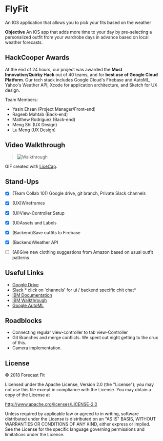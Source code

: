 # FlyFit
An IOS application that allows you to pick your fits based on the weather

**Objective** An iOS app that adds more time to your day by pre-selecting a personalized outfit from your wardrobe days in advance based on local weather forecasts.

## HackCooper Awards
At the end of 24 hours, our project was awarded the **Most Innovative/Quirky Hack** out of 40 teams, and for **best use of Google Cloud Platform**. Our tech stack includes Google Cloud's Firebase and AutoML, Yahoo's Weather API, Xcode for application architecture, and Sketch for UX design.

Team Members:
- Yasin Ehsan (Project Manager/Front-end)
- Rageeb Mahtab (Back-end)
- Matthew Rodriguez (Back-end)
- Meng Shi (UX Design)
- Lu Meng (UX Design)

## Video Walkthrough
> ![Walkthrough](DemoHack.gif)

GIF created with [LiceCap](http://www.cockos.com/licecap/).

## Stand-Ups
- [x] (Team Collab 101) Google drive, git branch, Private Slack channels
- [x] (UX)Wireframes
- [x] (UI)View-Controller Setup
- [x] (UI)Assets and Labels
- [x] (Backend)Save outfits to Firebase
- [x] (Backend)Weather API
- [ ] (AI)Give new clothing suggestions from Amazon based on usual outfit patterns


## Useful Links
- [Google Drive](https://drive.google.com/drive/folders/1NEH5iKR9rI5vAU2TSFlOcVpqjsAgRVi3?usp=sharing)
- [Slack](https://hackcooper2018.slack.com/messages/GDCK857JL/details/) * click on 'channels' for ui / backend specific chit chat*
- [IBM Documentation](https://developer.ibm.com/patterns/)
- [IBM Walkthrough](https://github.com/Bluemix-Watson-Labs/Agenda-WDC-April-2018)
- [Google AutoML](https://cloud.google.com/vision/docs/crop-hints)



## Roadblocks
- Connecting regular view-controller to tab view-Controller
- Git Branches and merge conflicts. We spent out night getting to the crux of this.
- Camera implementation.


## License
© 2018 Forecast Fit

Licensed under the Apache License, Version 2.0 (the "License"); you may not use this file except in compliance with the License. You may obtain a copy of the License at

http://www.apache.org/licenses/LICENSE-2.0

Unless required by applicable law or agreed to in writing, software distributed under the License is distributed on an "AS IS" BASIS, WITHOUT WARRANTIES OR CONDITIONS OF ANY KIND, either express or implied. See the License for the specific language governing permissions and limitations under the License.




